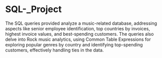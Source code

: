 # SQL-_Project


The SQL queries provided analyze a music-related database, addressing aspects like senior employee identification, top countries by invoices, highest invoice values, and best-spending customers. The queries also delve into Rock music analytics, using Common Table Expressions for exploring popular genres by country and identifying top-spending customers, effectively handling ties in the data.
